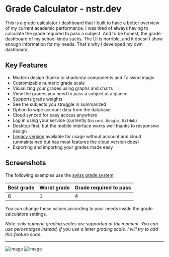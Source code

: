 # Grade Calculator - nstr.dev

This is a grade calculator / dashboard that I built to have a better overview of my current academic performance. I was tired of always having to calculate the grade required to pass a subject. And to be honest, the grade dashboard of my school kinda sucks. The UI is horrible, and it doesn't show enough information for my needs. That's why I developed my own dashboard. 

## Key Features

- Modern design thanks to shadcn/ui components and Tailwind magic
- Customizable numeric grade scale
- Visualizing your grades using graphs and charts
- View the grades you need to pass a subject at a glance
- Supports grade weights
- See the subjects you struggle in summarized
- Option to wipe account data from the database
- Cloud synced for easy access anywhere
- Log in using your service (currently `Discord`, `Google`, `GitHub`)
- Desktop first, but the mobile interface works well thanks to responsive design
- [Legacy version](https://legacy.grades.nstr.dev/) available for usage without account and cloud (unmaintained but has most features the cloud version does)
- Exporting and importing your grades made easy

## Screenshots

The following examples use the [swiss grade system](https://en.wikipedia.org/wiki/Grading_systems_by_country#Switzerland):

|Best grade|Worst grade|Grade required to pass|
|-|-|-|
|6|1|4|

You can change these values according to your needs inside the grade calculators settings. 

*Note: only numeric grading scales are supported at the moment. You can use percentages instead, if you use a letter grading scale. I will try to add this feature soon.*

---

![image](https://github.com/noahstreller/notenrechner-next/assets/65013011/4a16ea9a-7776-4620-8b6a-4bcf528ae66c)
![image](https://github.com/noahstreller/notenrechner-next/assets/65013011/2d9c72a0-2e03-4717-a21a-d9fa7dbcb84b)

